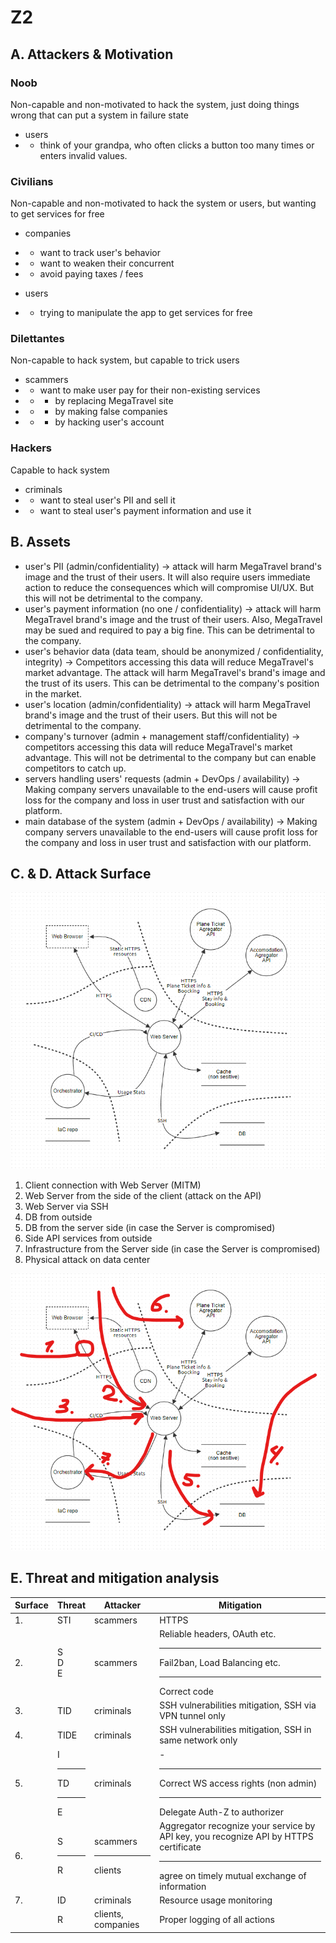 # Z2

## A. Attackers & Motivation

### Noob

Non-capable and non-motivated to hack the system, just doing things wrong that can put a system in failure state

- users
- - think of your grandpa, who often clicks a button too many times or enters invalid values.

### Civilians

Non-capable and non-motivated to hack the system or users, but wanting to get services for free

- companies 
- - want to track user's behavior
- - want to weaken their concurrent 
- - avoid paying taxes / fees

- users
- - trying to manipulate the app to get services for free

### Dilettantes

Non-capable to hack system, but capable to trick users

- scammers
- - want to make user pay for their non-existing services
- - - by replacing MegaTravel site
- - - by making false companies
- - - by hacking user's account

### Hackers

Capable to hack system

- criminals 
- - want to steal user's PII and sell it
- - want to steal user's payment information and use it

## B. Assets

- user's PII (admin/confidentiality) -> attack will harm MegaTravel brand's image and the trust of their users. It will also require users immediate action to reduce the consequences which will compromise UI/UX. But this will not be detrimental to the company.
- user's payment information (no one / confidentiality) -> attack will harm MegaTravel brand's image and the trust of their users. Also, MegaTravel may be sued and required to pay a big fine. This can be detrimental to the company.
- user's behavior data (data team, should be anonymized / confidentiality, integrity) -> Competitors accessing this data will reduce MegaTravel's market advantage. The attack will harm MegaTravel's brand's image and the trust of its users. This can be detrimental to the company's position in the market.
- user's location (admin/confidentiality) -> attack will harm MegaTravel brand's image and the trust of their users. But this will not be detrimental to the company.
- company's turnover (admin + management staff/confidentiality) -> competitors accessing this data will reduce MegaTravel's market advantage. This will not be detrimental to the company but can enable competitors to catch up.
- servers handling users' requests (admin + DevOps / availability) -> Making company servers unavailable to the end-users will cause profit loss for the company and loss in user trust and satisfaction with our platform. 
- main database of the system (admin + DevOps / availability) -> Making company servers unavailable to the end-users will cause profit loss for the company and loss in user trust and satisfaction with our platform.

## C. & D. Attack Surface

![Stride](STRIDE.png)

1. Client connection with Web Server (MITM)
2. Web Server from the side of the client (attack on the API)
3. Web Server via SSH
4. DB from outside
5. DB from the server side (in case the Server is compromised)
6. Side API services from outside
7. Infrastructure from the Server side (in case the Server is compromised)
8. Physical attack on data center

![Surfaces](Surfaces.png)

## E. Threat and mitigation analysis

| Surface | Threat         | Attacker             | Mitigation                                                                                                                              |
|---------|----------------|----------------------|-----------------------------------------------------------------------------------------------------------------------------------------|
| 1.      | STI            | scammers             | HTTPS                                                                                                                                   |
| 2.      | S<br/>D<br/>E  | scammers             | Reliable headers, OAuth etc.<hr/>Fail2ban, Load Balancing etc.<hr/>Correct code                                                         |
| 3.      | TID            | criminals            | SSH vulnerabilities mitigation, SSH via VPN tunnel only                                                                                 |
| 4.      | TIDE           | criminals            | SSH vulnerabilities mitigation, SSH in same network only                                                                                |
| 5.      | I<hr/>TD<hr/>E | criminals            | -<hr/>Correct WS access rights (non admin)<hr/>Delegate Auth-Z to authorizer                                                            |
| 6.      | S<hr/>R        | scammers<hr/>clients | Aggregator recognize your service by API key, you recognize API by HTTPS certificate<hr/>agree on timely mutual exchange of information |
| 7.      | ID             | criminals            | Resource usage monitoring                                                                                                               |
|         | R              | clients, companies   | Proper logging of all actions                                                                                                           |
